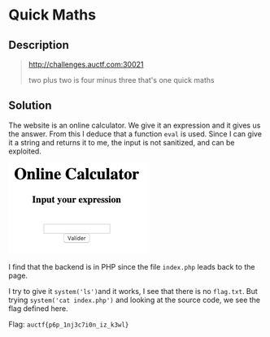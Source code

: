 # Quick Maths

## Description

> http://challenges.auctf.com:30021
>
> two plus two is four minus three that's one quick maths

## Solution

The website is an online calculator. We give it an expression and it gives us the answer. From this I deduce that a function `eval` is used. Since I can give it a string and returns it to me, the input is not sanitized, and can be exploited.

![calculator](../images/calculator.png)

I find that the backend is in PHP since the file `index.php` leads back to the page.

I try to give it `system('ls')`and it works, I see that there is no `flag.txt`. But trying `system('cat index.php')` and looking at the source code, we see the flag defined here.

Flag: `auctf{p6p_1nj3c7i0n_iz_k3wl}`